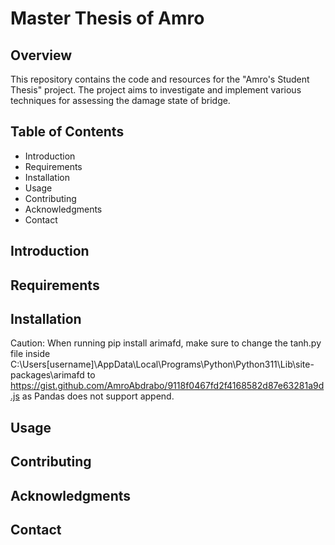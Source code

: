 # Master Thesis of Amro
## Overview

This repository contains the code and resources for the "Amro's Student Thesis" project. The project aims to investigate and implement various techniques for assessing the damage state of bridge.

## Table of Contents

- Introduction
- Requirements
- Installation
- Usage
- Contributing
- Acknowledgments
- Contact

## Introduction
## Requirements
## Installation

Caution: When running pip install arimafd, make sure to change the tanh.py file inside C:\Users\[username]\AppData\Local\Programs\Python\Python311\Lib\site-packages\arimafd to https://gist.github.com/AmroAbdrabo/9118f0467fd2f4168582d87e63281a9d.js as Pandas does not support append.

## Usage
## Contributing
## Acknowledgments
## Contact
